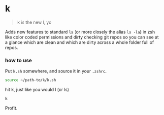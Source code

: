 # k

> k is the new l, yo

Adds new features to standard `ls` (or more closely the alias `ls -la`) in zsh like color coded permissions and dirty checking git repos so you can see at a glance which are clean and which are dirty across a whole folder full of repos.

### how to use
Put `k.sh` somewhere, and source it in your `.zshrc`.

```bash
source ~/path-to/k/k.sh
```

hit k, just like you would l (or ls)

```bash
k
```

Profit.
